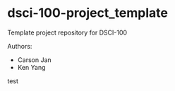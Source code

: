 # dsci-100-project_template
Template project repository for DSCI-100

Authors:
- Carson Jan
- Ken Yang

test
